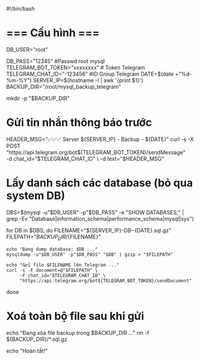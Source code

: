 
#!/bin/bash

# === Cấu hình ===
DB_USER="root"

DB_PASS="12345"  #Passwd root mysql
TELEGRAM_BOT_TOKEN="xxxxxxxx" # Token Telegram
TELEGRAM_CHAT_ID="-123456" #ID Group Telegram
DATE=$(date +"%d-%m-%Y")
SERVER_IP=$(hostname -I | awk '{print $1}')
BACKUP_DIR="/root/mysql_backup_telegram"

mkdir -p "$BACKUP_DIR"

# Gửi tin nhắn thông báo trước
HEADER_MSG="✅✅✅ Server ${SERVER_IP} - Backup - ${DATE}"
curl -s -X POST "https://api.telegram.org/bot${TELEGRAM_BOT_TOKEN}/sendMessage" \
     -d chat_id="$TELEGRAM_CHAT_ID" \
     -d text="$HEADER_MSG"

# Lấy danh sách các database (bỏ qua system DB)
DBS=$(mysql -u"$DB_USER" -p"$DB_PASS" -e "SHOW DATABASES;" | grep -Ev "Database|information_schema|performance_schema|mysql|sys")

for DB in $DBS; do
    FILENAME="${SERVER_IP}-${DB}-${DATE}.sql.gz"
    FILEPATH="${BACKUP_DIR}/${FILENAME}"

    echo "Đang dump database: $DB ..."
    mysqldump -u"$DB_USER" -p"$DB_PASS" "$DB" | gzip > "$FILEPATH"

    echo "Gửi file $FILENAME lên Telegram ..."
    curl -s -F document=@"$FILEPATH" \
         -F chat_id="$TELEGRAM_CHAT_ID" \
         "https://api.telegram.org/bot${TELEGRAM_BOT_TOKEN}/sendDocument"
done

# Xoá toàn bộ file sau khi gửi
echo "Đang xóa file backup trong $BACKUP_DIR ..."
rm -f ${BACKUP_DIR}/*.sql.gz

echo "Hoàn tất!"
